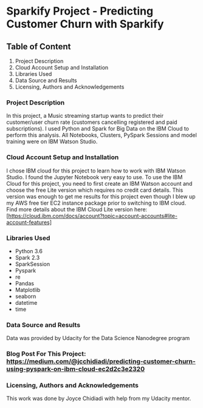 # Sparkify Project - Predicting Customer Churn with Sparkify

## Table of Content
1. Project Description
2. Cloud Account Setup and Installation
3. Libraries Used
4. Data Source and Results
5. Licensing, Authors and Acknowledgements

### Project Description
In this project, a Music streaming startup wants to predict their customer/user churn rate (customers cancelling registered and paid subscriptions). I used Python and Spark for Big Data on the IBM Cloud to perform this analysis. All Notebooks, Clusters, PySpark Sessions and model training were on IBM Watson Studio.

### Cloud Account Setup and Installation
I chose IBM cloud for this project to learn how to work with IBM Watson Studio. I found the Jupyter Notebook very easy to use. To use the IBM Cloud for this project, you need to first create an IBM Watson account and choose the free Lite version which requires no credit card details. This version was enough to get me results for this project even though I blew up my AWS free tier EC2 instance package prior to switching to IBM cloud.
Find more details about the IBM Cloud Lite version here: [https://cloud.ibm.com/docs/account?topic=account-accounts#lite-account-features]

### Libraries Used
* Python 3.6
* Spark 2.3
* SparkSession
* Pyspark
* re
* Pandas
* Matplotlib
* seaborn
* datetime
* time


### Data Source and Results
Data was provided by Udacity for the Data Science Nanodegree program

### Blog Post For This Project: https://medium.com/@jcchidiadi/predicting-customer-churn-using-pyspark-on-ibm-cloud-ec2d2c3e2320

### Licensing, Authors and Acknowledgements
This work was done by Joyce Chidiadi with help from my Udacity mentor.
